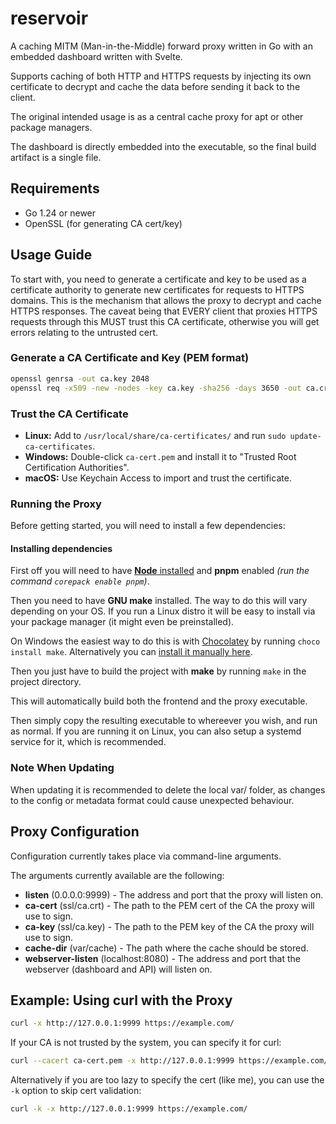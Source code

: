 # reservoir

A caching MITM (Man-in-the-Middle) forward proxy written in Go with an embedded dashboard written with Svelte.

Supports caching of both HTTP and HTTPS requests by injecting its own certificate to decrypt and cache the data before sending it back to the client.

The original intended usage is as a central cache proxy for apt or other package managers.

The dashboard is directly embedded into the executable, so the final build artifact is a single file.

## Requirements

- Go 1.24 or newer
- OpenSSL (for generating CA cert/key)

## Usage Guide

To start with, you need to generate a certificate and key to be used as a certificate authority to generate new certificates for requests to HTTPS domains. This is the mechanism that allows the proxy to decrypt and cache HTTPS responses.
The caveat being that EVERY client that proxies HTTPS requests through this MUST trust this CA certificate, otherwise you will get errors relating to the untrusted cert.

### Generate a CA Certificate and Key (PEM format)

```sh
openssl genrsa -out ca.key 2048
openssl req -x509 -new -nodes -key ca.key -sha256 -days 3650 -out ca.crt -subj "//CN=reservoir"
```

### Trust the CA Certificate

- **Linux:** Add to `/usr/local/share/ca-certificates/` and run `sudo update-ca-certificates`.
- **Windows:** Double-click `ca-cert.pem` and install it to "Trusted Root Certification Authorities".
- **macOS:** Use Keychain Access to import and trust the certificate.

### Running the Proxy

Before getting started, you will need to install a few dependencies:

#### Installing dependencies

First off you will need to have [**Node** installed](https://nodejs.org/en/download) and **pnpm** enabled *(run the command `corepack enable pnpm`)*.

Then you need to have **GNU make** installed.
The way to do this will vary depending on your OS. If you run a Linux distro it will be easy to install via your package manager (it might even be preinstalled).

On Windows the easiest way to do this is with [Chocolatey](https://chocolatey.org/install#individual) by running `choco install make`. Alternatively you can [install it manually here](https://gnuwin32.sourceforge.net/packages/make.htm).

Then you just have to build the project with **make** by running `make` in the project directory.

This will automatically build both the frontend and the proxy executable.

Then simply copy the resulting executable to whereever you wish, and run as normal. If you are running it on Linux, you can also setup a systemd service for it, which is recommended.

### Note When Updating

When updating it is recommended to delete the local var/ folder, as changes to the config or metadata format could cause unexpected behaviour.

## Proxy Configuration

Configuration currently takes place via command-line arguments.

The arguments currently available are the following:

- **listen** (0.0.0.0:9999) - The address and port that the proxy will listen on.
- **ca-cert** (ssl/ca.crt) - The path to the PEM cert of the CA the proxy will use to sign.
- **ca-key** (ssl/ca.key) - The path to the PEM key of the CA the proxy will use to sign.
- **cache-dir** (var/cache) - The path where the cache should be stored.
- **webserver-listen** (localhost:8080) - The address and port that the webserver (dashboard and API) will listen on.

## Example: Using curl with the Proxy

```sh
curl -x http://127.0.0.1:9999 https://example.com/
```

If your CA is not trusted by the system, you can specify it for curl:

```sh
curl --cacert ca-cert.pem -x http://127.0.0.1:9999 https://example.com/
```

Alternatively if you are too lazy to specify the cert (like me), you can use the `-k` option to skip cert validation:

```sh
curl -k -x http://127.0.0.1:9999 https://example.com/
```
